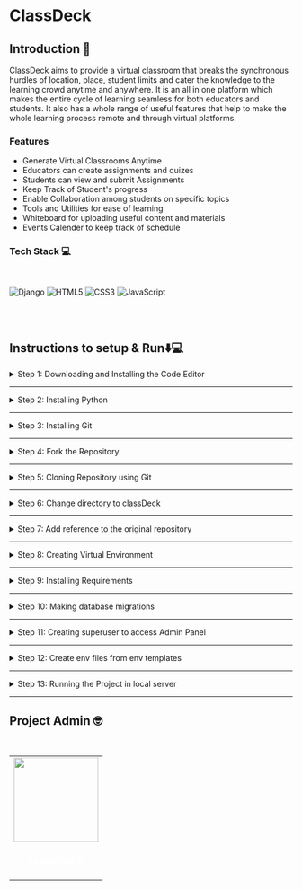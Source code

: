 
  
# ClassDeck

## Introduction 📜

ClassDeck aims to provide a virtual classroom that breaks the synchronous hurdles of location, place, student limits and cater the knowledge to the learning crowd anytime and anywhere. It is an all in one platform which makes the entire cycle of learning seamless for both educators and students. It also has a whole range of useful features that 
help to make the whole learning process remote and through virtual platforms.

### Features

- Generate Virtual Classrooms Anytime
- Educators can create assignments and quizes 
- Students can view and submit Assignments
- Keep Track of Student's progress
- Enable Collaboration among students on specific topics
- Tools and Utilities for ease of learning
- Whiteboard for uploading useful content and materials
- Events Calender to keep track of schedule

### Tech Stack 💻

</br>

<img alt="Django" src="https://img.shields.io/badge/Django-092E20?style=for-the-badge&logo=django&logoColor=green"/> <img alt="HTML5" src="https://img.shields.io/badge/html5%20-%23E34F26.svg?&style=for-the-badge&logo=html5&logoColor=white"/> <img alt="CSS3" src="https://img.shields.io/badge/css3%20-%231572B6.svg?&style=for-the-badge&logo=css3&logoColor=white"/> <img alt="JavaScript" src="https://img.shields.io/badge/javascript%20-%23323330.svg?&style=for-the-badge&logo=javascript&logoColor=%23F7DF1E"/>



</br>
</br>

## Instructions to setup & Run:arrow_down::computer:

<details>
<summary>
Step 1: Downloading and Installing the Code Editor
</summary>
<br>
You can download and install any one of the following IDE.
<br><br>
<ul>
<li><a href="https://code.visualstudio.com/">Visual Studio Code</a> (Preferred)</li>
<li><a href="https://www.sublimetext.com/3">Sublime Text 3</a></li>
<li><a href="https://atom.io/">Atom</a></li>
</details>

---

<details>
<summary>
Step 2: Installing Python
</summary>
<br>
Download <a href="https://www.python.org/downloads/">Python Latest Version</a>
<br><br>
<ul>
<li>Make sure to check '<b>Add Python to Path</b>' in the setup window of the Installer.</li>
</ul>

Verify the installation from the Terminal using the following command,

```bash
python --version
```

</details>

---

<details>
<summary>
Step 3: Installing Git
</summary>
<br>
Download <a href="https://git-scm.com/downloads">Git</a>
</details>

---

<details>
<summary>
Step 4: Fork the Repository
</summary>
<br>
Click on <a href="#" target="_self"><img src="https://user-images.githubusercontent.com/58631762/120588030-11cee200-c454-11eb-98ad-060ef99428c5.png" width="16"></img></a> to fork <a href="https://github.com/coding-geek21/classDeck">this</a> repsository
</details>

---

<details>
<summary>
Step 5: Cloning Repository using Git
</summary>
<br>

```bash
git clone https://github.com/'<your-github-username>'/classDeck.git
```

</details>

---

<details>
<summary>
Step 6: Change directory to classDeck
</summary>
<br>

```bash
cd classDeck
```

</details>

---

<details>
<summary>
Step 7: Add reference to the original repository
</summary>
<br>

```bash
git remote add upstream https://github.com/coding-geek21/classDeck.git
```

</details>

---

<details>
<summary>
Step 8: Creating Virtual Environment
</summary>
<br>
Install virtualenv
<br><br>

```bash
pip install virtualenv
```

Creating Virtual Environment named `env`

```bash
virtualenv env
```

To Activate `env`

```bash
source env/Scripts/activate
or
./env/Scripts/activate
```

To deactivate `env`

```bash
deactivate
```

</details>

---

<details>
<summary>
Step 9: Installing Requirements
</summary>
<br>

**Note**: Before installing requirements, Make sure the virtual environment is activated.
<br><br>

```bash
cd classDeck
pip install -r requirements.txt
```

</details>

---

<details>
<summary>
Step 10: Making database migrations
</summary>
<br>

**Note**: Before making database migrations, make sure you've successfully created database.

```bash
python manage.py makemigrations
```

```bash
python manage.py migrate
```

</details>

---

<details>
<summary>
Step 11: Creating superuser to access Admin Panel
</summary>
<br>

```bash
python manage.py createsuperuser
```

</details>

---

<details>
<summary>
Step 12: Create env files from env templates
</summary>
<br>
1. Install Django Environ

    $ pip install django-environ
---
1. Install Django Environ

```
$ pip install django-environ
```
2. Import environ in settings.py
```
import environ
```
3. Initialise environ
Below your import in settings.py:
```
import environ
# Initialise environment variables
env = environ.Env()
environ.Env.read_env()
```
4. Create your .env file

In the same directory as settings.py, create a file called ‘.env’

5. Declare your environment variables in .env

Make sure you don’t use quotations around strings.

6. IMPORTANT: Add your .env file to .gitignore

7. Replace all references to your environment variables in settings.py
```
DATABASES = {
‘default’: {
‘ENGINE’: ‘django.db.backends.postgresql_psycopg2’,
‘NAME’: env(‘DATABASE_NAME’),
‘USER’: env(‘DATABASE_USER’),
‘PASSWORD’: env(‘DATABASE_PASS’),
}
}
```
and 
```
SECRET_KEY = env(‘SECRET_KEY’)
```
---

</details>

---
<details>
<summary>
Step 13: Running the Project in local server
</summary>
<br>
<b>Note:</b> Before running the project in local server, Make sure you activate the Virtual Environment.
<br><br>

```bash
python manage.py runserver
```

<p>Server will be up and running in local host on PORT 8000</p>
</details>

---

## Project Admin 🤓

<br>
<table>
<tr>
<td align="center" ><a href="https://github.com/coding-geek21"><img src="https://avatars.githubusercontent.com/u/53329034?s=400&u=bc78468dc0c164cd9605f7ed16709d35bc25205e&v=4" width=150px height=150px /></a></br> <h4 style="color:white;">Jayapritha N</h4>

</tr>
</table>
<br>